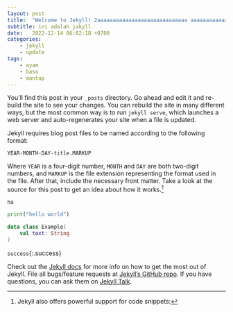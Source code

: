 ```yaml
---
layout: post
title:  "Welcome to Jekyll! 2aaaaaaaaaaaaaaaaaaaaaaaaaaaaa aaaaaaaaaaaaaaaaaaaa"
subtitle: ini adalah jakyll
date:   2022-12-14 06:02:18 +0700
categories: 
    - jekyll 
    - update
tags:
    - ayam
    - baso
    - mantap
---
```

You’ll find this post in your `_posts` directory. Go ahead and edit it and re-build the site to see your changes. You can rebuild the site in many different ways, but the most common way is to run `jekyll serve`, which launches a web server and auto-regenerates your site when a file is updated.

Jekyll requires blog post files to be named according to the following format:

`YEAR-MONTH-DAY-title.MARKUP`

Where `YEAR` is a four-digit number, `MONTH` and `DAY` are both two-digit numbers, and `MARKUP` is the file extension representing the format used in the file. After that, include the necessary front matter. Take a look at the source for this post to get an idea about how it works.[^1]

``` ha ```

```python hayuu
print("hello world")
```
```kotlin hayuuaa
data class Example(
    val text: String
)
```
`success`{:.success}

Check out the [Jekyll docs][jekyll-docs] for more info on how to get the most out of Jekyll. File all bugs/feature requests at [Jekyll’s GitHub repo][jekyll-gh]. If you have questions, you can ask them on [Jekyll Talk][jekyll-talk].

[jekyll-docs]: https://jekyllrb.com/docs/home
[jekyll-gh]:   https://github.com/jekyll/jekyll
[jekyll-talk]: https://talk.jekyllrb.com/


[^1]: Jekyll also offers powerful support for code snippets: